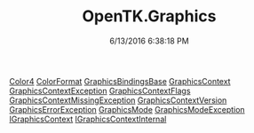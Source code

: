 ﻿---
title: OpenTK.Graphics
date: 6/13/2016 6:38:18 PM
---

[Color4](T-OpenTK.Graphics.Color4.html)
[ColorFormat](T-OpenTK.Graphics.ColorFormat.html)
[GraphicsBindingsBase](T-OpenTK.Graphics.GraphicsBindingsBase.html)
[GraphicsContext](T-OpenTK.Graphics.GraphicsContext.html)
[GraphicsContextException](T-OpenTK.Graphics.GraphicsContextException.html)
[GraphicsContextFlags](T-OpenTK.Graphics.GraphicsContextFlags.html)
[GraphicsContextMissingException](T-OpenTK.Graphics.GraphicsContextMissingException.html)
[GraphicsContextVersion](T-OpenTK.Graphics.GraphicsContextVersion.html)
[GraphicsErrorException](T-OpenTK.Graphics.GraphicsErrorException.html)
[GraphicsMode](T-OpenTK.Graphics.GraphicsMode.html)
[GraphicsModeException](T-OpenTK.Graphics.GraphicsModeException.html)
[IGraphicsContext](T-OpenTK.Graphics.IGraphicsContext.html)
[IGraphicsContextInternal](T-OpenTK.Graphics.IGraphicsContextInternal.html)
